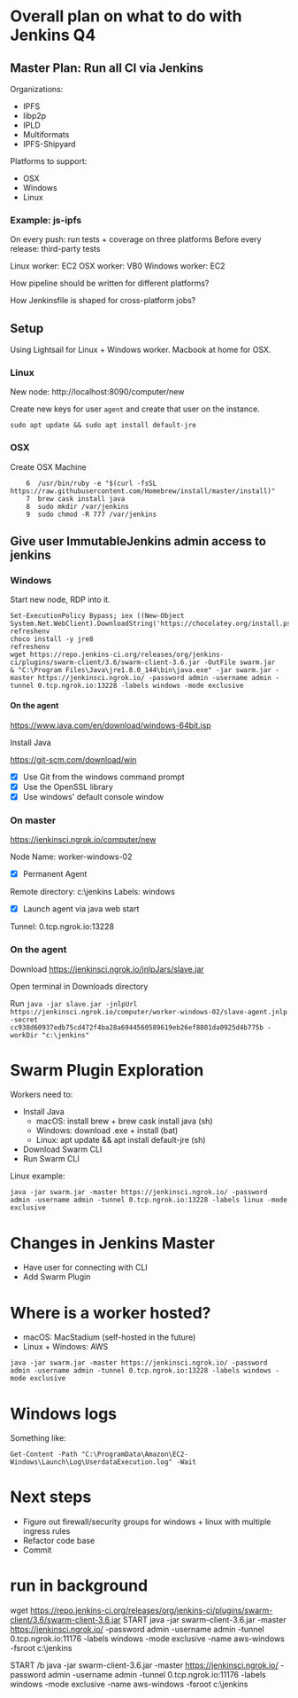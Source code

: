 # Overall plan on what to do with Jenkins Q4



## Master Plan: Run all CI via Jenkins

Organizations:

- IPFS
- libp2p
- IPLD
- Multiformats
- IPFS-Shipyard

Platforms to support:

- OSX
- Windows
- Linux


### Example: js-ipfs

On every push: run tests + coverage on three platforms
Before every release: third-party tests

Linux worker: EC2
OSX worker: VB0
Windows worker: EC2

How pipeline should be written for different platforms?

How Jenkinsfile is shaped for cross-platform jobs?

## Setup

Using Lightsail for Linux + Windows worker. Macbook at home for OSX.

### Linux

New node: http://localhost:8090/computer/new

Create new keys for user `agent` and create that user on the instance.

```
sudo apt update && sudo apt install default-jre
```

### OSX

Create OSX Machine

```
    6  /usr/bin/ruby -e "$(curl -fsSL https://raw.githubusercontent.com/Homebrew/install/master/install)"
    7  brew cask install java
    8  sudo mkdir /var/jenkins
    9  sudo chmod -R 777 /var/jenkins
```


## Give user ImmutableJenkins admin access to jenkins


### Windows

Start new node, RDP into it.

```
Set-ExecutionPolicy Bypass; iex ((New-Object System.Net.WebClient).DownloadString('https://chocolatey.org/install.ps1'))
refreshenv
choco install -y jre8
refreshenv
wget https://repo.jenkins-ci.org/releases/org/jenkins-ci/plugins/swarm-client/3.6/swarm-client-3.6.jar -OutFile swarm.jar
& "C:\Program Files\Java\jre1.8.0_144\bin\java.exe" -jar swarm.jar -master https://jenkinsci.ngrok.io/ -password admin -username admin -tunnel 0.tcp.ngrok.io:13228 -labels windows -mode exclusive
```

#### On the agent

https://www.java.com/en/download/windows-64bit.jsp

Install Java

https://git-scm.com/download/win

- [x] Use Git from the windows command prompt
- [x] Use the OpenSSL library
- [x] Use windows' default console window

### On master

https://jenkinsci.ngrok.io/computer/new

Node Name: worker-windows-02

- [X] Permanent Agent

Remote directory: c:\jenkins
Labels: windows

- [X] Launch agent via java web start

Tunnel: 0.tcp.ngrok.io:13228

### On the agent

Download https://jenkinsci.ngrok.io/jnlpJars/slave.jar

Open terminal in Downloads directory

Run `java -jar slave.jar -jnlpUrl https://jenkinsci.ngrok.io/computer/worker-windows-02/slave-agent.jnlp -secret cc938d60937edb75cd472f4ba28a6944560589619eb26ef8801da0925d4b775b -workDir "c:\jenkins"`

# Swarm Plugin Exploration

Workers need to:
- Install Java
	- macOS: install brew + brew cask install java (sh)
	- Windows: download .exe + install (bat)
	- Linux: apt update && apt install default-jre (sh)
- Download Swarm CLI
- Run Swarm CLI

Linux example:
```
java -jar swarm.jar -master https://jenkinsci.ngrok.io/ -password admin -username admin -tunnel 0.tcp.ngrok.io:13228 -labels linux -mode exclusive
```

# Changes in Jenkins Master

- Have user for connecting with CLI
- Add Swarm Plugin

# Where is a worker hosted?

- macOS: MacStadium (self-hosted in the future)
- Linux + Windows: AWS

```
java -jar swarm.jar -master https://jenkinsci.ngrok.io/ -password admin -username admin -tunnel 0.tcp.ngrok.io:13228 -labels windows -mode exclusive
```

# Windows logs

Something like:

```
Get-Content -Path "C:\ProgramData\Amazon\EC2-Windows\Launch\Log\UserdataExecution.log" -Wait
```

# Next steps

- Figure out firewall/security groups for windows + linux with multiple ingress rules
- Refactor code base
- Commit


# run in background

wget https://repo.jenkins-ci.org/releases/org/jenkins-ci/plugins/swarm-client/3.6/swarm-client-3.6.jar
START java -jar swarm-client-3.6.jar -master https://jenkinsci.ngrok.io/ -password admin -username admin -tunnel 0.tcp.ngrok.io:11176 -labels windows -mode exclusive -name aws-windows -fsroot c:\jenkins




START /b java -jar swarm-client-3.6.jar -master https://jenkinsci.ngrok.io/ -password admin -username admin -tunnel 0.tcp.ngrok.io:11176 -labels windows -mode exclusive -name aws-windows -fsroot c:\jenkins
